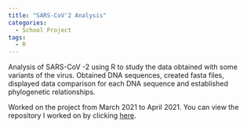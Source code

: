 ```yaml
---
title: "SARS-CoV'2 Analysis"
categories:
  - School Project
tags:
  - R
---
```


Analysis of SARS-CoV -2 using R to study the data obtained with some variants of the virus.
Obtained DNA sequences, created fasta files, displayed data comparison for each DNA sequence and established phylogenetic relationships.

Worked on the project from March 2021 to April 2021. You can view the repository I worked on by clicking [here](https://github.com/occon/COVID-19-R-Analysis).